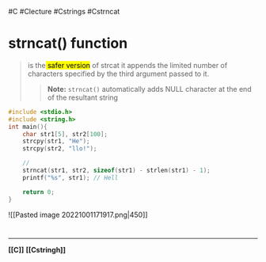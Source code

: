 #C #Clecture #Cstrings #Cstrncat 
# strncat() function
> is the<mark class="hltr-lightgreen"> safer version</mark> of strcat
> it appends the limited number of characters specified by the third argument passed to it.
> > **Note:** `strncat()` automatically adds NULL character at the end of the resultant string

```C
#include <stdio.h>
#include <string.h>
int main(){
    char str1[5], str2[100];
    strcpy(str1, "He");
    strcpy(str2, "llo!");

    // 
    strncat(str1, str2, sizeof(str1) - strlen(str1) - 1);
    printf("%s", str1); // Hell

    return 0;
}
```
![[Pasted image 20221001171917.png|450]]

# 
---
**[[C]]**
**[[Cstringh]]**